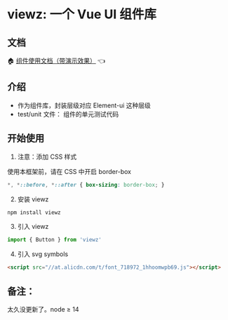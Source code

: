 # viewz: 一个 Vue UI 组件库

## 文档

🏠 [组件使用文档（带演示效果）](https://az22c.gitee.io/viewz/)  :point_left:

## 介绍

- 作为组件库，封装层级对应 Element-ui 这种层级
- test/unit 文件： 组件的单元测试代码

## 开始使用

1. 注意：添加 CSS 样式

使用本框架前，请在 CSS 中开启 border-box

```css
*, *::before, *::after { box-sizing: border-box; }
```

2. 安装 viewz

```bash
npm install viewz
```

3. 引入 viewz

```js
import { Button } from 'viewz'
```
4. 引入 svg symbols 

``` html
<script src="//at.alicdn.com/t/font_718972_1hhoomwpb69.js"></script>
```

## 备注：

太久没更新了。node ≥ 14

